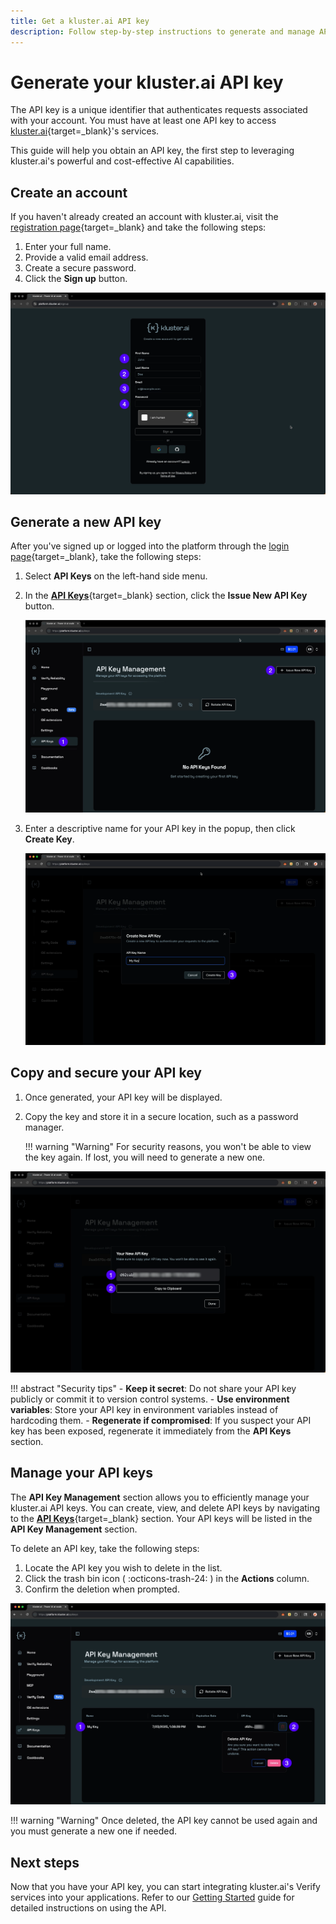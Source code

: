 ```yaml
---
title: Get a kluster.ai API key
description: Follow step-by-step instructions to generate and manage API keys, enabling secure access to kluster's services and seamless integration with your applications.
---
```


# Generate your kluster.ai API key

The API key is a unique identifier that authenticates requests associated with your account. You must have at least one API key to access [kluster.ai](https://www.kluster.ai/){target=\_blank}'s services.

This guide will help you obtain an API key, the first step to leveraging kluster.ai's powerful and cost-effective AI capabilities.

## Create an account

If you haven't already created an account with kluster.ai, visit the [registration page](https://platform.kluster.ai/signup){target=\_blank} and take the following steps:

1. Enter your full name.
2. Provide a valid email address.
3. Create a secure password.
4. Click the **Sign up** button.

![Signup Page](/images/get-api-key/get-api-key-1.webp)

## Generate a new API key

After you've signed up or logged into the platform through the [login page](https://platform.kluster.ai/login){target=\_blank}, take the following steps:

1. Select **API Keys** on the left-hand side menu.
2. In the [**API Keys**](https://platform.kluster.ai/apikeys){target=\_blank} section, click the **Issue New API Key** button.

    ![Issue New API Key](/images/get-api-key/get-api-key-2.webp)

3. Enter a descriptive name for your API key in the popup, then click **Create Key**.

    ![Generate API Key](/images/get-api-key/get-api-key-3.webp)

## Copy and secure your API key

1. Once generated, your API key will be displayed.
2. Copy the key and store it in a secure location, such as a password manager.

    !!! warning "Warning"
        For security reasons, you won't be able to view the key again. If lost, you will need to generate a new one.

![Copy API key](/images/get-api-key/get-api-key-4.webp)

!!! abstract "Security tips"
    - **Keep it secret**: Do not share your API key publicly or commit it to version control systems.
    - **Use environment variables**: Store your API key in environment variables instead of hardcoding them.
    - **Regenerate if compromised**: If you suspect your API key has been exposed, regenerate it immediately from the **API Keys** section.

## Manage your API keys

The **API Key Management** section allows you to efficiently manage your kluster.ai API keys. You can create, view, and delete API keys by navigating to the [**API Keys**](https://platform.kluster.ai/apikeys){target=\_blank} section. Your API keys will be listed in the **API Key Management** section.

To delete an API key, take the following steps:

1. Locate the API key you wish to delete in the list.
2. Click the trash bin icon ( :octicons-trash-24: ) in the **Actions** column.
3. Confirm the deletion when prompted.

![Delete API key](/images/get-api-key/get-api-key-5.webp)

!!! warning "Warning"
    Once deleted, the API key cannot be used again and you must generate a new one if needed.

## Next steps

Now that you have your API key, you can start integrating kluster.ai's Verify services into your applications. Refer to our [Getting Started](/verify/code/quickstart/) guide for detailed instructions on using the API.